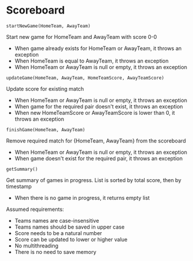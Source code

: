 # Scoreboard


`startNewGame(HomeTeam, AwayTeam)`

Start new game for HomeTeam and AwayTeam with score 0-0

- When game already exists for HomeTeam or AwayTeam, it throws an exception
- When HomeTeam is equal to AwayTeam, it throws an exception
- When HomeTeam or AwayTeam is null or empty, it throws an exception

`updateGame(HomeTeam, AwayTeam, HomeTeamScore, AwayTeamScore)`

Update score for existing match 

- When HomeTeam or AwayTeam is null or empty, it throws an exception
- When game for the required pair doesn't exist, it throws an exception
- When new HomeTeamScore or AwayTeamScore is lower than 0, it throws an exception

`finishGame(HomeTeam, AwayTeam)`

Remove required match for {HomeTeam, AwayTeam} from the scoreboard

- When HomeTeam or AwayTeam is null or empty, it throws an exception
- When game doesn't exist for the required pair, it throws an exception


`getSummary()`

Get summary of games in progress. List is sorted by total score, then by timestamp

- When there is no game in progress, it returns empty list


Assumed requirements:
- Teams names are case-insensitive
- Teams names should be saved in upper case
- Score needs to be a natural number 
- Score can be updated to lower or higher value
- No multithreading
- There is no need to save memory
